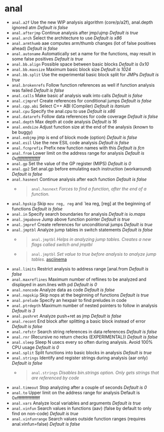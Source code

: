 <!-- TITLE: anal -->

# anal

- `anal.a2f` Use the new WIP analysis algorithm (core/p/a2f), anal.depth ignored atm _Default is false_
- `anal.afterjmp` Continue analysis after jmp/ujmp _Default is true_
- `anal.arch` Select the architecture to use _Default is x86_
- `anal.armthumb` aae computes arm/thumb changes (lot of false positives ahead) _Default is false_
- `anal.autoname` Automatically set a name for the functions, may result in some false positives _Default is true_
- `anal.bb.align` Possible space between basic blocks _Default is 0x10_
- `anal.bb.maxsize` Maximum basic block size _Default is 1024_
- `anal.bb.split` Use the experimental basic block split for JMPs _Default is true_
- `anal.brokenrefs` Follow function references as well if function analysis was failed _Default is false_
- `anal.calls` Make basic af analysis walk into calls _Default is false_
- `anal.cjmpref` Create references for conditional jumps _Default is false_
- `anal.cpp.abi` Select C++ ABI (Compiler) _Default is itanium_
- `anal.cpu` Specify the anal.cpu to use _Default is x86_
- `anal.datarefs` Follow data references for code coverage _Default is false_
- `anal.depth` Max depth at code analysis _Default is 16_
- `anal.endsize` Adjust function size at the end of the analysis (known to be buggy)
- `anal.eobjmp` jmp is end of block mode (option) _Default is false_
- `anal.esil` Use the new ESIL code analysis _Default is false_
- `anal.fcnprefix` Prefix new function names with this _Default is fcn_
- `anal.from` Lower limit on the address range for analysis _Default is 0xffffffffffffffff_
- `anal.gp` Set the value of the GP register (MIPS) _Default is 0_
- `anal.gp2` Set anal.gp before emulating each instruction (workaround) _Default is false_
- `anal.hasnext` Continue analysis after each function _Default is false_
  - > `anal.hasnext` _Forces to find a function, after the end of a function._
- `anal.hpskip` Skip `mov reg, reg` and `lea reg, [reg] at the beginning of functions _Default is false_
-  `anal.in` Specify search boundaries for analysis _Default is io.maps_
- `anal.jmpabove` Jump above function pointer _Default is true_
- `anal.jmpref` Create references for unconditional jumps _Default is true_
- `anal.jmptbl` Analyze jump tables in switch statements _Default is false_
  - > `anal.jmptbl` _Helps in analyzing jump tables. Creates a new flags called switch and jmptbl_
  - > `anal.jmptbl` _Set value to true before analysis to analyze jump tables._ [asciinema](https://asciinema.org/a/OPQxOl3OGIb63m2au6KvHXuVZ)
- `anal.limits` Restrict analysis to address range [anal.from _Default is false_
- `anal.maxreflines` Maximum number of reflines to be analyzed and displayed in asm.lines with pd _Default is 0_
- `anal.noncode` Analyze data as code _Default is false_
- `anal.nopskip` Skip nops at the beginning of functions _Default is true_
- `anal.prelude` Specify an hexpair to find preludes in code
- `anal.ptrdepth` Maximum number of nested pointers to follow in analysis _Default is 3_
- `anal.pushret` Analyze push+ret as jmp _Default is false_
- `anal.recont` End block after splitting a basic block instead of error _Default is false_
- `anal.refstr` Search string references in data references _Default is false_
- `anal.rnr` (Recursive no return checks (EXPERIMENTAL)) _Default is false_
- `anal.sleep` Sleep N usecs every so often during analysis. Avoid 100% CPU usage _Default is 0_
- `anal.split` Split functions into basic blocks in analysis _Default is true_
- `anal.strings` Identify and register strings during analysis (aar only) _Default is false_
  - > `anal.strings` _Disables bin.strings option. Only gets strings that are referenced by code_
- `anal.timeout` Stop analyzing after a couple of seconds _Default is 0_
- `anal.to` Upper limit on the address range for analysis Default is 0xffffffffffffffff
- `anal.vars` Analyze local variables and arguments _Default is true_
- `anal.vinfun` Search values in functions (aav) (false by default to only find on non-code) _Default is true_
- `anal.vinfunrange` Search values outside function ranges (requires anal.vinfun=false) _Default is false_


<p hidden>anal.a2f anal.afterjmp anal.arch anal.armthumb anal.autoname anal.bb.align anal.bb.maxsize anal.bb.split anal.brokenrefs anal.calls anal.cjmpref anal.cpu anal.datarefs anal.depth anal.eobjmp anal.esil anal.fcnprefix anal.from anal.gp anal.hasnext anal.hpskip Skip mov reg, reg and  anal.jmpabove anal.jmpref anal.jmptbl anal.limits anal.maxreflines anal.noncode anal.nopskip anal.prelude anal.ptrdepth anal.pushret anal.recont anal.refstr anal.sleep anal.split anal.strings anal.timeout anal.to anal.vars anal.vinfun anal.vinfunrange jump table</p>